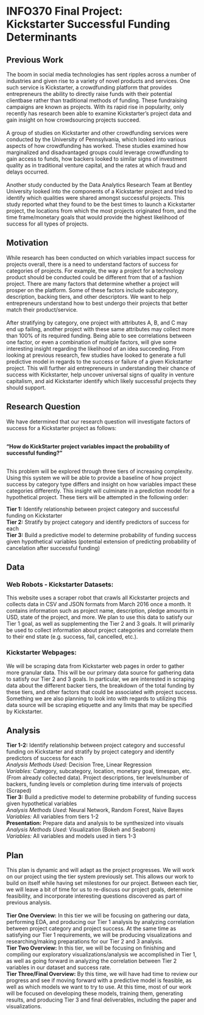# INFO370 Final Project: <br> Kickstarter Successful Funding Determinants

## Previous Work
The boom in social media technologies has sent ripples across a number of industries and given rise to a variety of novel products and services. One such service is Kickstarter, a crowdfunding platform that provides entrepreneurs the ability to directly raise funds with their potential clientbase rather than traditional methods of funding. These fundraising campaigns are known as projects. With its rapid rise in popularity, only recently has research been able to examine Kickstarter’s project data and gain insight on how crowdsourcing projects succeed. <br> <br>
A group of studies on Kickstarter and other crowdfunding services were conducted by the University of Pennsylvania, which looked into various aspects of how crowdfunding has worked. These studies examined how marginalized and disadvantaged groups could leverage crowdfunding to gain access to funds, how backers looked to similar signs of investment quality as in traditional venture capital, and the rates at which fraud and delays occurred. <br><br>
Another study conducted by the Data Analytics Research Team at Bentley University looked into the components of a Kickstarter project and tried to identify which qualities were shared amongst successful projects. This study reported what they found to be the best times to launch a Kickstarter project, the locations from which the most projects originated from, and the time frame/monetary goals that would provide the highest likelihood of success for all types of projects. <br>

## Motivation 
While research has been conducted on which variables impact success for projects overall, there is a need to understand factors of success for categories of projects. For example, the way a project for a technology product should be conducted could be different from that of a fashion project. There are many factors that determine whether a project will prosper on the platform. Some of these factors include subcategory, description, backing tiers, and other descriptors. We want to help entrepreneurs understand how to best undergo their projects that better match their product/service. <br> <br>
After stratifying by category, one project with attributes A, B, and C may end up failing, another project with these same attributes may collect more than 100% of its required funding. Being able to see correlations between one factor, or even a combination of multiple factors, will give some interesting insight regarding the likelihood of an idea succeeding. From looking at previous research, few studies have looked to generate a full predictive model in regards to the success or failure of a given Kickstarter project. This will further aid entrepreneurs in understanding their chance of success with Kickstarter, help uncover universal signs of quality in venture capitalism, and aid Kickstarter identify which likely successful projects they should support. <br>

## Research Question 
We have determined that our research question will investigate factors of success for a Kickstarter project as follows: <br><br>

**“How do KickStarter project variables impact the probability of successful funding?”** <br><br>

This problem will be explored through three tiers of increasing complexity. Using this system we will be able to provide a baseline of how project success by category type differs and insight on how variables impact these categories differently. This insight will culminate in a prediction model for a hypothetical project. These tiers will be attempted in the following order: <br>

**Tier 1:** Identify relationship between project category and successful funding on Kickstarter <br>
**Tier 2:** Stratify by project category and identify predictors of success for each <br>
**Tier 3:** Build a predictive model to determine probability of funding success given hypothetical variables (potential extension of predicting probability of cancelation after successful funding)<br>


## Data
### Web Robots - Kickstarter Datasets: <br>
This website uses a scraper robot that crawls all Kickstarter projects and collects data in CSV and JSON formats from March 2016 once a month. It contains information such as project name, description, pledge amounts in USD, state of the project, and more. We plan to use this data to satisfy our Tier 1 goal, as well as supplementing the Tier 2 and 3 goals. It will primarily be used to collect information about project categories and correlate them to their end state (e.g. success, fail, cancelled, etc.).<br>

### Kickstarter Webpages: <br>
We will be scraping data from Kickstarter web pages in order to gather more granular data. This will be our primary data source for gathering data to satisfy our Tier 2 and 3 goals. In particular, we are interested in scraping data about the different backer tiers, the breakdown of the total funding by these tiers, and other factors that could be associated with project success. Something we are also planning to look into with regards to utilizing this data source will be scraping etiquette and any limits that may be specified by Kickstarter.<br>

## Analysis 
**Tier 1-2:** Identify relationship between project category and successful funding on Kickstarter and stratify by project category and identify predictors of success for each <br>
*Analysis Methods Used:* Decision Tree, Linear Regression <br>
*Variables:* Category, subcategory, location, monetary goal, timespan, etc. (From already collected data). Project descriptions, tier levels/number of backers, funding levels or completion during time intervals of projects (Scraped) <br>
**Tier 3:** Build a predictive model to determine probability of funding success given hypothetical variables <br>
*Analysis Methods Used:* Neural Network, Random Forest, Naive Bayes <br>
*Variables:* All variables from tiers 1-2 <br>
**Presentation:** Prepare data and analysis to be synthesized into visuals <br>
*Analysis Methods Used:* Visualization (Bokeh and Seaborn) <br>
*Variables:* All variables and models used in tiers 1-3 <br>

## Plan 
This plan is dynamic and will adapt as the project progresses. We will work on our project using the tier system previously set. This allows our work to build on itself while having set milestones for our project. Between each tier, we will leave a bit of time for us to re-discuss our project goals, determine feasibility, and incorporate interesting questions discovered as part of previous analysis. <br> <br>
**Tier One Overview:** In this tier we will be focusing on gathering our data, performing EDA, and producing our Tier 1 analysis by analyzing correlation between project category and project success. At the same time as satisfying our Tier 1 requirements, we will be producing visualizations and researching/making preparations for our Tier 2 and 3 analysis. <br>
**Tier Two Overview:** In this tier, we will be focusing on finishing and compiling our exploratory visualizations/analysis we accomplished in Tier 1, as well as going forward in analyzing the correlation between Tier 2 variables in our dataset and success rate. <br>
**Tier Three/Final Overview:** By this time, we will have had time to review our progress and see if moving forward with a predictive model is feasible, as well as which models we want to try to use. At this time, most of our work will be focused on developing these models, training them, generating results, and producing Tier 3 and final deliverables, including the paper and visualizations. 
